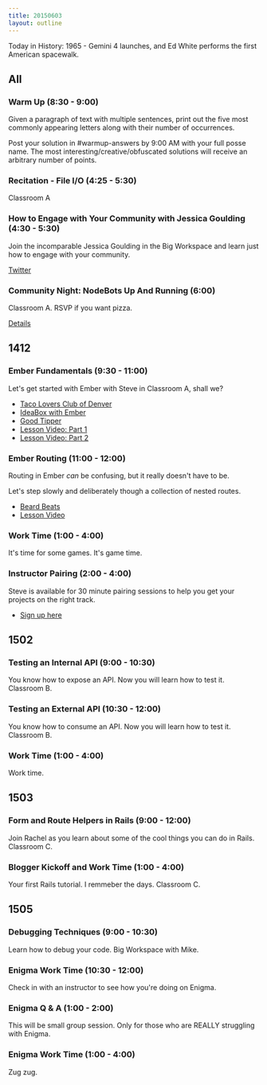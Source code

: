 ```yaml
---
title: 20150603
layout: outline
---
```


Today in History: 1965 - Gemini 4 launches, and Ed White performs the first American spacewalk.

## All

### Warm Up (8:30 - 9:00)

Given a paragraph of text with multiple sentences, print out the five most commonly appearing letters along with their number of occurrences.

Post your solution in #warmup-answers by 9:00 AM with your full posse name.
The most interesting/creative/obfuscated solutions will receive an arbitrary number of points.

### Recitation - File I/O (4:25 - 5:30)

Classroom A

### How to Engage with Your Community with Jessica Goulding (4:30 - 5:30)

Join the incomparable Jessica Goulding in the Big Workspace and learn just how to engage with your community.

[Twitter](https://twitter.com/jessicag)

### Community Night: NodeBots Up And Running (6:00)

Classroom A.  RSVP if you want pizza.

[Details](http://www.meetup.com/Turing-Community-Events/events/222237680/)


## 1412

### Ember Fundamentals (9:30 - 11:00)

Let's get started with Ember with Steve in Classroom A, shall we?

* [Taco Lovers Club of Denver](http://jsbin.com/gutiza/3/edit?html,js,output)
* [IdeaBox with Ember](https://github.com/turingschool-examples/ideabox-ember)
* [Good Tipper](https://github.com/turingschool-examples/good-tipper)
* [Lesson Video: Part 1](https://vimeo.com/124104906)
* [Lesson Video: Part 2](https://vimeo.com/123998078)

### Ember Routing (11:00 - 12:00)

Routing in Ember *can* be confusing, but it really doesn't have to be.

Let's step slowly and deliberately though a collection of nested routes.

* [Beard Beats](https://github.com/turingschool-examples/beard-beats)
* [Lesson Video](https://vimeo.com/124239771)

### Work Time (1:00 - 4:00)

It's time for some games. It's game time.

### Instructor Pairing (2:00 - 4:00)

Steve is available for 30 minute pairing sessions to help you get your projects on the right track.

* [Sign up here](https://etherpad.mozilla.org/FecJwt6Muj)

## 1502

### Testing an Internal API (9:00 - 10:30)

You know how to expose an API. Now you will learn how to test it. Classroom B.

### Testing an External API (10:30 - 12:00)

You know how to consume an API. Now you will learn how to test it. Classroom B.

### Work Time (1:00 - 4:00)

Work time.


## 1503

### Form and Route Helpers in Rails (9:00 - 12:00)

Join Rachel as you learn about some of the cool things you can do in Rails. Classroom C.

### Blogger Kickoff and Work Time (1:00 - 4:00)

Your first Rails tutorial. I remmeber the days. Classroom C.


## 1505


### Debugging Techniques (9:00 - 10:30)

Learn how to debug your code. Big Workspace with Mike.

### Enigma Work Time (10:30 - 12:00)

Check in with an instructor to see how you're doing on Enigma.

### Enigma Q & A  (1:00 - 2:00)

This will be small group session. Only for those who are REALLY struggling with Enigma.

### Enigma Work Time (1:00 - 4:00)

Zug zug.
